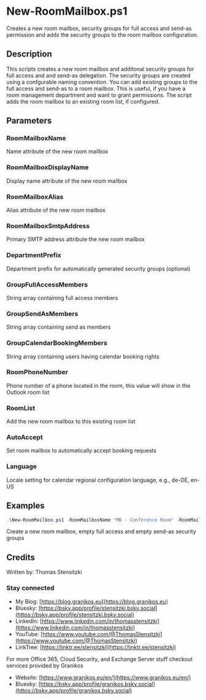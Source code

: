 # New-RoomMailbox.ps1

Creates a new room mailbox, security groups for full access and send-as permission and adds the security groups to the room mailbox configuration.

## Description

This scripts creates a new room mailbox and additonal security groups for full access and and send-as delegation. The security groups are created using a confgurable naming convention.
You can add existing groups to the full access and send-as to a room mailbox. This is useful, if you have a room management department and want to grant permissions.
The script adds the room mailbox to an existing room list, if configured.

## Parameters

### RoomMailboxName

Name attribute of the new room mailbox

### RoomMailboxDisplayName

Display name attribute of the new room mailbox

### RoomMailboxAlias

Alias attribute of the new room mailbox

### RoomMailboxSmtpAddress

Primary SMTP address attribute the new room mailbox

### DepartmentPrefix

Department prefix for automatically generated security groups (optional)

### GroupFullAccessMembers

String array containing full access members

### GroupSendAsMembers

String array containing send as members

### GroupCalendarBookingMembers

String array containing users having calendar booking rights

### RoomPhoneNumber

Phone number of a phone located in the room, this value will show in the Outlook room list

### RoomList

Add the new room mailbox to this existing room list

### AutoAccept

Set room mailbox to automatically accept booking requests

### Language

Locale setting for calendar regional configuration language, e.g., de-DE, en-US

## Examples

``` PowerShell
.\New-RoomMailbox.ps1 -RoomMailboxName "MB - Conference Room" -RoomMailboxDisplayName "Board Conference Room" -RoomMailboxAlias "MB-ConferenceRoom" -RoomMailboxSmtpAddress "ConferenceRoom@mcsmemail.de" -DepartmentPrefix "C"
```
Create a new room mailbox, empty full access and empty send-as security groups

## Credits

Written by: Thomas Stensitzki

### Stay connected

- My Blog: [https://blog.granikos.eu](https://blog.granikos.eu)
- Bluesky: [https://bsky.app/profile/stensitzki.bsky.social](https://bsky.app/profile/stensitzki.bsky.social)
- LinkedIn: [https://www.linkedin.com/in/thomasstensitzki](https://www.linkedin.com/in/thomasstensitzki)
- YouTube: [https://www.youtube.com/@ThomasStensitzki](https://www.youtube.com/@ThomasStensitzki)
- LinkTree: [https://linktr.ee/stensitzki](https://linktr.ee/stensitzki)

For more Office 365, Cloud Security, and Exchange Server stuff checkout services provided by Granikos

- Website: [https://www.granikos.eu/en/](https://www.granikos.eu/en/)
- Bluesky: [https://bsky.app/profile/granikos.bsky.social](https://bsky.app/profile/granikos.bsky.social)